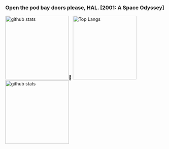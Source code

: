 ### Open the pod bay doors please, HAL.     [2001: A Space Odyssey]



<img alt="github stats" height="200px" src="https://github-readme-stats.vercel.app/api?username=yu5uke-1024&theme=tokyonight&show_icons=true" />
<img alt="Top Langs" height="200px" src="https://github-readme-stats.vercel.app/api/top-langs/?username=yu5uke-1024&show_icons=true&theme=tokyonight&hide=jupyter%20notebook" />
<img alt="github stats" height="200px" src="http://github-readme-streak-stats.herokuapp.com?user=yu5uke-1024&theme=tokyonight" />

